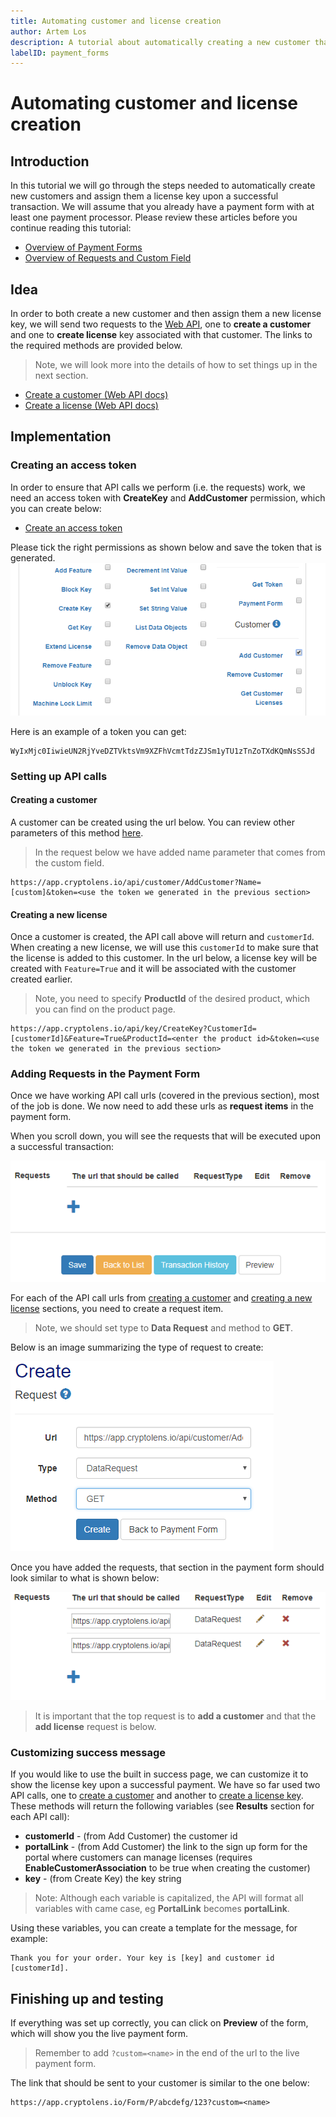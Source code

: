 ```yaml
---
title: Automating customer and license creation
author: Artem Los
description: A tutorial about automatically creating a new customer that we later associate with a new license key.
labelID: payment_forms
---
```


# Automating customer and license creation

## Introduction
In this tutorial we will go through the steps needed to automatically create new customers and assign them a license key upon a successful transaction.
We will assume that you already have a payment form with at least one payment processor. Please review these articles before you continue reading this tutorial:

* [Overview of Payment Forms](/payment-form/index)
* [Overview of Requests and Custom Field](/payment-form/request)

## Idea

In order to both create a new customer and then assign them a new license key, we will send two requests to the [Web API](https://app.cryptolens.io/docs/api/v3), one to **create a customer** and one to **create license** key associated with that customer. The links to the required methods are provided below.

> Note, we will look more into the details of how to set things up in the next section.

* [Create a customer (Web API docs)](https://app.cryptolens.io/docs/api/v3/Customer)
* [Create a license (Web API docs)](https://app.cryptolens.io/docs/api/v3/CreateKey)

## Implementation

### Creating an access token
In order to ensure that API calls we perform (i.e. the requests) work, we need an access token with **CreateKey** and **AddCustomer** permission, which you can create below:

* [Create an access token](https://app.cryptolens.io/User/AccessToken#/newtoken)

Please tick the right permissions as shown below and save the token that is generated.
![](/images/payment-form-auto-key-create-1.png)

Here is an example of a token you can get:
```
WyIxMjc0IiwieUN2RjYveDZTVktsVm9XZFhVcmtTdzZJSm1yTU1zTnZoTXdKQmNsSSJd
```

### Setting up API calls

#### Creating a customer
A customer can be created using the url below. You can review other parameters of this method [here](https://app.cryptolens.io/docs/api/v3/Customer).

> In the request below we have added name parameter that comes from the custom field.

```
https://app.cryptolens.io/api/customer/AddCustomer?Name=[custom]&token=<use the token we generated in the previous section>
```

#### Creating a new license

Once a customer is created, the API call above will return and `customerId`. When creating a new license, we will use this `customerId` to make sure that the license is added to this customer. In the url below, a license key will be created with `Feature=True` and it will be associated with the customer created earlier.

> Note, you need to specify **ProductId** of the desired product, which you can find on the product page.

```
https://app.cryptolens.io/api/key/CreateKey?CustomerId=[customerId]&Feature=True&ProductId=<enter the product id>&token=<use the token we generated in the previous section>
```

### Adding Requests in the Payment Form
Once we have working API call urls (covered in the previous section), most of the job is done. We now need to add these urls as **request items** in the payment form.

When you scroll down, you will see the requests that will be executed upon a successful transaction:

![](/images/payment-form-auto-key-create-2.png)

For each of the API call urls from [creating a customer](#creating-a-customer) and [creating a new license](#creating-a-new-license) sections, you need to create a request item.

> Note, we should set type to **Data Request** and method to **GET**.

Below is an image summarizing the type of request to create:

![](/images/payment-form-auto-key-create-3.png)

Once you have added the requests, that section in the payment form should look similar to what is shown below:

![](/images/payment-form-auto-key-create-4.png)

> It is important that the top request is to **add a customer** and that the **add license** request is below.

### Customizing success message

If you would like to use the built in success page, we can customize it to show the license key upon a successful payment. We have so far used two API calls, one to [create a customer](https://app.cryptolens.io/docs/api/v3/AddCustomer) and another to [create a license key](https://app.cryptolens.io/docs/api/v3/CreateKey). These methods will return the following variables (see **Results** section for each API call):

* **customerId**  - (from Add Customer) the customer id
* **portalLink** -  (from Add Customer) the link to the sign up form for the portal where customers can manage licenses (requires **EnableCustomerAssociation** to be true when creating the customer)
* **key** - (from Create Key) the key string

> Note: Although each variable is capitalized, the API will format all variables with came case, eg **PortalLink** becomes **portalLink**.

Using these variables, you can create a template for the message, for example:

```
Thank you for your order. Your key is [key] and customer id [customerId].
```

## Finishing up and testing
If everything was set up correctly, you can click on **Preview** of the form, which will show you the live payment form.

> Remember to add `?custom=<name>` in the end of the url to the live payment form.

The link that should be sent to your customer is similar to the one below:

```
https://app.cryptolens.io/Form/P/abcdefg/123?custom=<name>
```